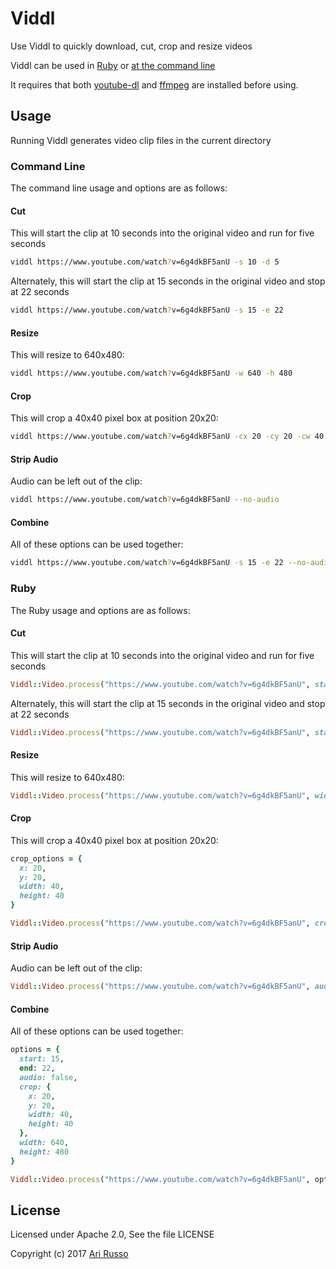 # Viddl

Use Viddl to quickly download, cut, crop and resize videos

Viddl can be used in [Ruby](#ruby) or [at the command line](#command-line)

It requires that both [youtube-dl](https://github.com/rg3/youtube-dl) and [ffmpeg](https://ffmpeg.org) are installed before using.

## Usage

Running Viddl generates video clip files in the current directory

### Command Line

The command line usage and options are as follows:

#### Cut

This will start the clip at 10 seconds into the original video and run for five seconds

```sh
viddl https://www.youtube.com/watch?v=6g4dkBF5anU -s 10 -d 5
```

Alternately, this will start the clip at 15 seconds in the original video and stop at 22 seconds

```sh
viddl https://www.youtube.com/watch?v=6g4dkBF5anU -s 15 -e 22
```

#### Resize

This will resize to 640x480:

```sh
viddl https://www.youtube.com/watch?v=6g4dkBF5anU -w 640 -h 480
```

#### Crop

This will crop a 40x40 pixel box at position 20x20:

```sh
viddl https://www.youtube.com/watch?v=6g4dkBF5anU -cx 20 -cy 20 -cw 40 -ch 40
```

#### Strip Audio

Audio can be left out of the clip:

```sh
viddl https://www.youtube.com/watch?v=6g4dkBF5anU --no-audio
```

#### Combine

All of these options can be used together:

```sh
viddl https://www.youtube.com/watch?v=6g4dkBF5anU -s 15 -e 22 --no-audio -cx 20 -cy 20 -cw 40 -ch 40 -w 640 -h 480
```

### Ruby

The Ruby usage and options are as follows:

#### Cut

This will start the clip at 10 seconds into the original video and run for five seconds

```ruby
Viddl::Video.process("https://www.youtube.com/watch?v=6g4dkBF5anU", start: 10, duration: 5)
```

Alternately, this will start the clip at 15 seconds in the original video and stop at 22 seconds

```ruby
Viddl::Video.process("https://www.youtube.com/watch?v=6g4dkBF5anU", start: 15, end: 22)
```

#### Resize

This will resize to 640x480:

```ruby
Viddl::Video.process("https://www.youtube.com/watch?v=6g4dkBF5anU", width: 640, height: 480)
```

#### Crop

This will crop a 40x40 pixel box at position 20x20:

```ruby
crop_options = {
  x: 20,
  y: 20,
  width: 40,
  height: 40
}

Viddl::Video.process("https://www.youtube.com/watch?v=6g4dkBF5anU", crop: crop_options)
```

#### Strip Audio

Audio can be left out of the clip:

```ruby
Viddl::Video.process("https://www.youtube.com/watch?v=6g4dkBF5anU", audio: false)
```

#### Combine

All of these options can be used together:

```ruby
options = {
  start: 15,
  end: 22,
  audio: false,
  crop: {
    x: 20,
    y: 20,
    width: 40,
    height: 40
  },
  width: 640,
  height: 480
}

Viddl::Video.process("https://www.youtube.com/watch?v=6g4dkBF5anU", options)
```

## License

Licensed under Apache 2.0, See the file LICENSE

Copyright (c) 2017 [Ari Russo](http://arirusso.com)
